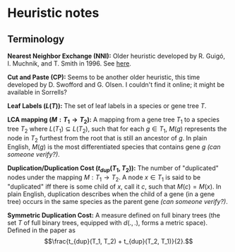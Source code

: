 # Heuristic notes

## Terminology

**Nearest Neighbor Exchange (NNI):** Older heuristic developed by R. Guigó, I. Muchnik, and T. Smith in 1996. See [here](NNI.pdf).

**Cut and Paste (CP):** Seems to be another older heuristic, this time developed by D. Swofford and G. Olsen. I couldn't find it online; it might be available in Sorrells?

**Leaf Labels $(L(T))$:** The set of leaf labels in a species or gene tree $T$. 

**LCA mapping $(M: T_1\rightarrow T_2)$:** A mapping from a gene tree $T_1$ to a species tree $T_2$ where $L(T_1) \subseteq L(T_2)$, such that for each $g\in T_1$, $M(g)$ represents the node in $T_2$ furthest from the root that is still an ancestor of $g$. In plain English, $M(g)$ is the most differentiated species that contains gene $g$ _(can someone verify?)_.

**Duplication/Duplication Cost $(t_{dup}(T_1, T_2))$:** The number of "duplicated" nodes under the mapping $M: T_1\rightarrow T_2$. A node $x\in T_1$ is said to be "duplicated" iff there is some child of $x$, call it $c$, such that $M(c) = M(x)$. In plain English, duplication describes when the child of a gene (in a gene tree) occurs in the same species as the parent gene _(can someone verify?)_.

**Symmetric Duplication Cost:** A measure defined on full binary trees (the set $T$ of full binary trees, equipped with $d(.,.)$, forms a metric space). Defined in the paper as 
$$\frac{t_{dup}(T_1, T_2) + t_{dup}(T_2, T_1)}{2}.$$